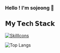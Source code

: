 ### Hello ! I'm sojeong 👋


## 𝗠𝘆 𝗧𝗲𝗰h 𝗦𝘁𝗮𝗰𝗸

[![SkillIcons](https://skillicons.dev/icons?i=html,css,js,ts,react,figma)](https://skillicons.dev)


![Top Langs](https://github-readme-stats.vercel.app/api/top-langs/?username=sojeongsojeong-park&hide=TeX&layout=compact)

<!--
**sojeongsojeong-park/sojeongsojeong-park** is a ✨ _special_ ✨ repository because its `README.md` (this file) appears on your GitHub profile.

Here are some ideas to get you started:

- 🔭 I’m currently working on ...
- 🌱 I’m currently learning ...
- 👯 I’m looking to collaborate on ...
- 🤔 I’m looking for help with ...
- 💬 Ask me about ...
- 📫 How to reach me: ...
- 😄 Pronouns: ...
- ⚡ Fun fact: ...
-->
